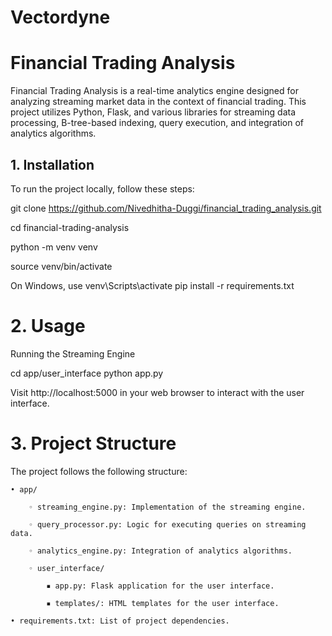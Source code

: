 # Vectordyne
# Financial Trading Analysis

Financial Trading Analysis is a real-time analytics engine designed for analyzing streaming market data in the context of financial trading. This project utilizes Python, Flask, and various libraries for streaming data processing, B-tree-based indexing, query execution, and integration of analytics algorithms.


## 1. Installation

To run the project locally, follow these steps:

git clone https://github.com/Nivedhitha-Duggi/financial_trading_analysis.git

cd financial-trading-analysis

python -m venv venv

source venv/bin/activate 

On Windows, use venv\Scripts\activate
pip install -r requirements.txt


# 2. Usage
Running the Streaming Engine

cd app/user_interface
python app.py

Visit http://localhost:5000 in your web browser to interact with the user interface.

# 3. Project Structure
   
The project follows the following structure:

    • app/
   
        ◦ streaming_engine.py: Implementation of the streaming engine.
   
        ◦ query_processor.py: Logic for executing queries on streaming data.
   
        ◦ analytics_engine.py: Integration of analytics algorithms.
   
        ◦ user_interface/
   
            ▪ app.py: Flask application for the user interface.
   
            ▪ templates/: HTML templates for the user interface.
   
    • requirements.txt: List of project dependencies.


